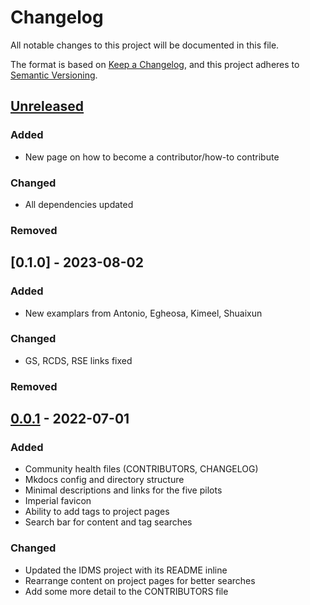 # Changelog
All notable changes to this project will be documented in this file.

The format is based on [Keep a Changelog](https://keepachangelog.com/en/1.0.0/),
and this project adheres to [Semantic Versioning](https://semver.org/spec/v2.0.0.html).

## [Unreleased]

### Added
- New page on how to become a contributor/how-to contribute

### Changed
- All dependencies updated

### Removed

## [0.1.0] - 2023-08-02
### Added
- New examplars from Antonio, Egheosa, Kimeel, Shuaixun

### Changed
- GS, RCDS, RSE links fixed

### Removed

## [0.0.1] - 2022-07-01
### Added
- Community health files (CONTRIBUTORS, CHANGELOG)
- Mkdocs config and directory structure
- Minimal descriptions and links for the five pilots
- Imperial favicon
- Ability to add tags to project pages
- Search bar for content and tag searches

### Changed
- Updated the IDMS project with its README inline
- Rearrange content on project pages for better searches
- Add some more detail to the CONTRIBUTORS file

[Unreleased]: https://github.com/ImperialCollegeLondon/ReCoDE-home/compare/v0.0.1...HEAD
[0.0.1]: https://github.com/ImperialCollegeLondon/ReCoDE-home/releases/tag/v0.0.1